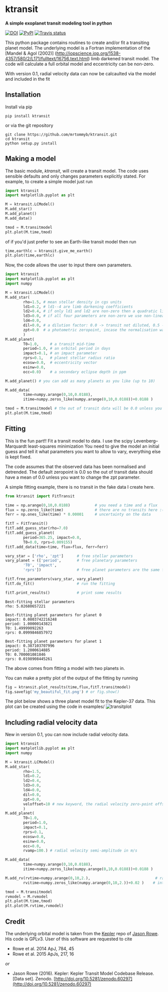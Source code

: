 ktransit
========
**A simple exoplanet transit modeling tool in python**

[![DOI](https://zenodo.org/badge/19600/mrtommyb/ktransit.svg)](https://zenodo.org/badge/latestdoi/19600/mrtommyb/ktransit) [![PyPI](http://img.shields.io/pypi/v/ktransit.svg)](https://pypi.python.org/pypi/ktransit/) 
[![Travis status](http://img.shields.io/travis/mrtommyb/ktransit/master.svg)](http://travis-ci.org/mrtommyb/ktransit)

This python package contains routines to create and/or fit a transiting planet model.
The underlying model is a Fortran implementation of the [Mandel & Agol (2002)] (http://iopscience.iop.org/1538-4357/580/2/L171/fulltext/16756.text.html) limb darkened transit model. The code will calculate a full orbital model and eccentricity can be non-zero. 

With version 0.1, radial velocity data can now be calcaulted via the model and included in the fit

Installation
-------
Install via pip
```
pip install ktransit
```
or via the git repository
```
git clone https://github.com/mrtommyb/ktransit.git
cd ktransit
python setup.py install
```

Making a model
-------------
The basic module, *ktransit*, will create a transit model. The code uses sensible defaults and only changes parameters explicitly stated. For example, to create a simple model just run

```python
import ktransit
import matplotlib.pyplot as plt

M = ktransit.LCModel()
M.add_star()
M.add_planet()
M.add_data()

tmod = M.transitmodel
plt.plot(M.time,tmod)
```
of if you'd just prefer to see an Earth-like transit model then run
```python
time,earthlc = ktransit.give_me_earth()
plt.plot(time,earthlc)
```

Now, the code allows the user to input there own parameters.
```python
import ktransit
import matplotlib.pyplot as plt
import numpy

M = ktransit.LCModel()
M.add_star(
        rho=1.5, # mean stellar density in cgs units
        ld1=0.2, # ld1--4 are limb darkening coefficients 
        ld2=0.4, # if only ld1 and ld2 are non-zero then a quadratic limb darkening law is used
        ld3=0.0, # if all four parameters are non-zero we use non-linear flavour limb darkening
        ld4=0.0, 
        dil=0.0, # a dilution factor: 0.0 -> transit not diluted, 0.5 -> transit 50% diluted
        zpt=0.0  # a photometric zeropoint, incase the normalisation was wonky
        )
M.add_planet(
        T0=1.0,     # a transit mid-time  
        period=1.0, # an orbital period in days
        impact=0.1, # an impact parameter
        rprs=0.1,   # planet stellar radius ratio  
        ecosw=0.0,  # eccentricity vector
        esinw=0.0,
        occ=0.0)    # a secondary eclipse depth in ppm

M.add_planet() # you can add as many planets as you like (up to 10)

M.add_data(
        time=numpy.arange(0,10,0.0188),                                 # timestamps to evaluate the model on
        itime=numpy.zeros_like(numpy.arange(0,10,0.0188))+0.0188 )      # integration time of each timestamp

tmod = M.transitmodel # the out of transit data will be 0.0 unless you specify zpt
plt.plot(M.time,tmod)
```

Fitting
-------
This is the fun part!! Fit a transit model to data. I use the scipy Levenberg–Marquardt least-squares minimization
You need to give the model an initial guess and tell it what parameters you want to allow to vary, everything else is kept fixed.

The code assumes that the observed data has been normalised and detrended. The default zeropoint is 0.0 so the out of transit data should have a mean of 0.0 unless you want to change the zpt parameter.

A simple fitting example, there is no transit in the fake data I create here.
```python
from ktransit import FitTransit

time = np.arange(0,10,0.0188)           # you need a time and a flux
flux = np.zeros_like(time)              # there are no transits here :(
ferr = np.ones_like(time) * 0.00001     # uncertainty on the data

fitT = FitTransit()
fitT.add_guess_star(rho=7.0)    
fitT.add_guess_planet(
        period=365.25, impact=0.0, 
        T0=0.0, rprs=0.009155)
fitT.add_data(time=time, flux=flux, ferr=ferr)

vary_star = ['rho', 'zpt']      # free stellar parameters
vary_planet = (['period',       # free planetary parameters
        'T0', 'impact', 
        'rprs'])                # free planet parameters are the same for every planet you model

fitT.free_parameters(vary_star, vary_planet)
fitT.do_fit()                   # run the fitting

fitT.print_results()            # print some results
```
```
Best-fitting stellar parameters 
rho: 5.02680657221

Best-fitting planet parameters for planet 0
impact: 0.0803742216248
period: 1.00000143821
T0: 1.49999092263
rprs: 0.0999846857972

Best-fitting planet parameters for planet 1
impact: 0.387103707996
period: 1.2000614885
T0: 0.700001081846
rprs: 0.0198908445261
```
The above comes from fitting a model with two planets in.

You can make a pretty plot of the output of the fitting by running
``` python
fig = ktransit.plot_results(time,flux,fitT.transitmodel)
fig.savefig('my_beautiful_fit.png') # or fig.show()
```
The plot below shows a three planet model fit to the Kepler-37 data. This plot can be created using the code in examples/
![transitplot](https://raw.github.com/mrtommyb/ktransit/master/examples/ktransitfit.png)


Including radial velocity data
-------
New in version 0.1, you can now include radial velocity data.
```python
import ktransit
import matplotlib.pyplot as plt
import numpy

M = ktransit.LCModel()
M.add_star(
        rho=1.5,
        ld1=0.2,
        ld2=0.4, 
        ld3=0.0,
        ld4=0.0, 
        dil=0.0,
        zpt=0.0, 
        veloffset=10 # new keyword, the radial velocity zero-point offset in m/s   
        )
M.add_planet(
        T0=1.0,     
        period=1.0,
        impact=0.1,
        rprs=0.1,  
        ecosw=0.0, 
        esinw=0.0,
        occ=0.0,  
        rvamp=100.) # radial velocity semi-amplitude in m/s

M.add_data(
        time=numpy.arange(0,10,0.0188),   
        itime=numpy.zeros_like(numpy.arange(0,10,0.0188))+0.0188 )

M.add_rv(rvtime=numpy.arange(0,10,2.),                             # radial velocity observation timestamps
        rvitime=numpy.zeros_like(numpy.arange(0,10,2.))+0.02 )    # integration time of each timestamp

tmod = M.transitmodel
rvmodel = M.rvmodel
plt.plot(M.time,tmod)
plt.plot(M.rvtime,rvmodel)
```

Credit
---
The underlying orbital model is taken from the [Kepler](https://github.com/jasonfrowe/Kepler) repo of [Jason Rowe](https://github.com/jasonfrowe). His code is GPLv3. User of this software are requested to cite 
* Rowe et al. 2014 ApJ, 784, 45  
* Rowe et al. 2015 ApJs, 217, 16

_or_

* Jason Rowe (2016). Kepler: Kepler Transit Model Codebase Release. [Data set]. 
 Zenodo. [http://doi.org/10.5281/zenodo.60297](http://doi.org/10.5281/zenodo.60297)
